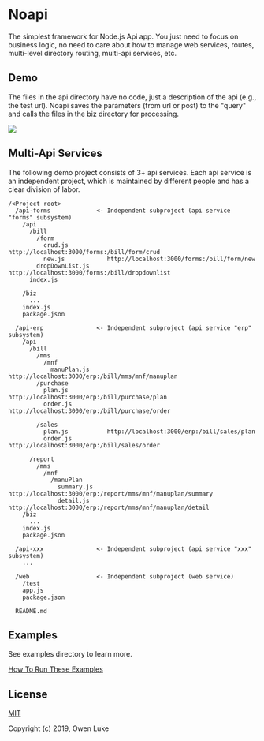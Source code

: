 

# Noapi

The simplest framework for Node.js Api app. You just need to focus on business logic, no need to care about how to manage web services, routes, multi-level directory routing, multi-api services, etc. 



## Demo

The files in the api directory have no code, just a description of the api (e.g., the test url). Noapi saves the parameters (from url or post) to the "query" and calls the files in the biz directory for processing.

![](https://github.com/hiowenluke/noapi/blob/master/doc/images/demo.jpg?raw=true)



## Multi-Api Services

The following demo project consists of 3+ api services. Each api service is an independent project, which is maintained by different people and has a clear division of labor.

```
/<Project root>
  /api-forms             <- Independent subproject (api service "forms" subsystem)
    /api
      /bill
        /form
          crud.js           http://localhost:3000/forms:/bill/form/crud
          new.js            http://localhost:3000/forms:/bill/form/new
        dropDownList.js     http://localhost:3000/forms:/bill/dropdownlist
      index.js
          
    /biz
      ...
    index.js
    package.json

  /api-erp               <- Independent subproject (api service "erp" subsystem)
    /api
      /bill
        /mms
          /mnf
            manuPlan.js     http://localhost:3000/erp:/bill/mms/mnf/manuplan
        /purchase
          plan.js           http://localhost:3000/erp:/bill/purchase/plan
          order.js          http://localhost:3000/erp:/bill/purchase/order

        /sales
          plan.js           http://localhost:3000/erp:/bill/sales/plan
          order.js          http://localhost:3000/erp:/bill/sales/order

      /report
        /mms
          /mnf
            /manuPlan
              summary.js    http://localhost:3000/erp:/report/mms/mnf/manuplan/summary
              detail.js     http://localhost:3000/erp:/report/mms/mnf/manuplan/detail
    /biz
      ...
    index.js
    package.json

  /api-xxx               <- Independent subproject (api service "xxx" subsystem)
    ...

  /web                   <- Independent subproject (web service)
    /test
    app.js
    package.json

  README.md
```



## Examples

See examples directory to learn more.

[How To Run These Examples](./examples/readme.md)



## License

[MIT](LICENSE)

Copyright (c) 2019, Owen Luke

